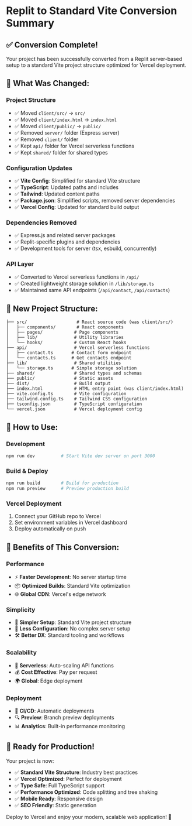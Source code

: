 # Replit to Standard Vite Conversion Summary

## ✅ **Conversion Complete!**

Your project has been successfully converted from a Replit server-based setup to a standard Vite project structure optimized for Vercel deployment.

## 🔄 **What Was Changed:**

### **Project Structure**
- ✅ Moved `client/src/` → `src/`
- ✅ Moved `client/index.html` → `index.html`
- ✅ Moved `client/public/` → `public/`
- ✅ Removed `server/` folder (Express server)
- ✅ Removed `client/` folder
- ✅ Kept `api/` folder for Vercel serverless functions
- ✅ Kept `shared/` folder for shared types

### **Configuration Updates**
- ✅ **Vite Config**: Simplified for standard Vite structure
- ✅ **TypeScript**: Updated paths and includes
- ✅ **Tailwind**: Updated content paths
- ✅ **Package.json**: Simplified scripts, removed server dependencies
- ✅ **Vercel Config**: Updated for standard build output

### **Dependencies Removed**
- ✅ Express.js and related server packages
- ✅ Replit-specific plugins and dependencies
- ✅ Development tools for server (tsx, esbuild, concurrently)

### **API Layer**
- ✅ Converted to Vercel serverless functions in `/api/`
- ✅ Created lightweight storage solution in `/lib/storage.ts`
- ✅ Maintained same API endpoints (`/api/contact`, `/api/contacts`)

## 🎯 **New Project Structure:**

```
├── src/                   # React source code (was client/src/)
│   ├── components/        # React components
│   ├── pages/            # Page components
│   ├── lib/              # Utility libraries
│   └── hooks/            # Custom React hooks
├── api/                  # Vercel serverless functions
│   ├── contact.ts       # Contact form endpoint
│   └── contacts.ts      # Get contacts endpoint
├── lib/                  # Shared utilities
│   └── storage.ts       # Simple storage solution
├── shared/               # Shared types and schemas
├── public/               # Static assets
├── dist/                 # Build output
├── index.html            # HTML entry point (was client/index.html)
├── vite.config.ts        # Vite configuration
├── tailwind.config.ts    # Tailwind CSS configuration
├── tsconfig.json         # TypeScript configuration
└── vercel.json           # Vercel deployment config
```

## 🚀 **How to Use:**

### **Development**
```bash
npm run dev          # Start Vite dev server on port 3000
```

### **Build & Deploy**
```bash
npm run build        # Build for production
npm run preview      # Preview production build
```

### **Vercel Deployment**
1. Connect your GitHub repo to Vercel
2. Set environment variables in Vercel dashboard
3. Deploy automatically on push

## 🌟 **Benefits of This Conversion:**

### **Performance**
- ⚡ **Faster Development**: No server startup time
- 📦 **Optimized Builds**: Standard Vite optimization
- 🌐 **Global CDN**: Vercel's edge network

### **Simplicity**
- 🔧 **Simpler Setup**: Standard Vite project structure
- 📝 **Less Configuration**: No complex server setup
- 🛠️ **Better DX**: Standard tooling and workflows

### **Scalability**
- 🚀 **Serverless**: Auto-scaling API functions
- 💰 **Cost Effective**: Pay per request
- 🌍 **Global**: Edge deployment

### **Deployment**
- 🔄 **CI/CD**: Automatic deployments
- 🔍 **Preview**: Branch preview deployments
- 📊 **Analytics**: Built-in performance monitoring

## 🎉 **Ready for Production!**

Your project is now:
- ✅ **Standard Vite Structure**: Industry best practices
- ✅ **Vercel Optimized**: Perfect for deployment
- ✅ **Type Safe**: Full TypeScript support
- ✅ **Performance Optimized**: Code splitting and tree shaking
- ✅ **Mobile Ready**: Responsive design
- ✅ **SEO Friendly**: Static generation

Deploy to Vercel and enjoy your modern, scalable web application! 🚀
